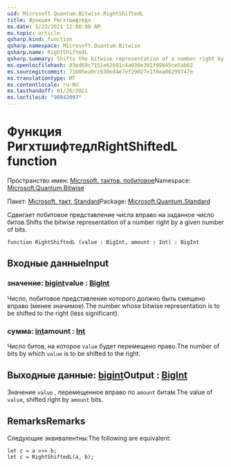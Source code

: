 ```yaml
---
uid: Microsoft.Quantum.Bitwise.RightShiftedL
title: Функция Ригхтшифтедл
ms.date: 1/23/2021 12:00:00 AM
ms.topic: article
qsharp.kind: function
qsharp.namespace: Microsoft.Quantum.Bitwise
qsharp.name: RightShiftedL
qsharp.summary: Shifts the bitwise representation of a number right by a given number of bits.
ms.openlocfilehash: 03ed69c7151e62b91c4a036e301f99b45ce5ab62
ms.sourcegitcommit: 71605ea9cc630e84e7ef29027e1f0ea06299747e
ms.translationtype: MT
ms.contentlocale: ru-RU
ms.lasthandoff: 01/26/2021
ms.locfileid: "98842097"
---
```

# <a name="rightshiftedl-function"></a><span data-ttu-id="ff6e2-102">Функция Ригхтшифтедл</span><span class="sxs-lookup"><span data-stu-id="ff6e2-102">RightShiftedL function</span></span>

<span data-ttu-id="ff6e2-103">Пространство имен: [Microsoft. тактов. побитовое](xref:Microsoft.Quantum.Bitwise)</span><span class="sxs-lookup"><span data-stu-id="ff6e2-103">Namespace: [Microsoft.Quantum.Bitwise](xref:Microsoft.Quantum.Bitwise)</span></span>

<span data-ttu-id="ff6e2-104">Пакет: [Microsoft. такт. Standard](https://nuget.org/packages/Microsoft.Quantum.Standard)</span><span class="sxs-lookup"><span data-stu-id="ff6e2-104">Package: [Microsoft.Quantum.Standard](https://nuget.org/packages/Microsoft.Quantum.Standard)</span></span>


<span data-ttu-id="ff6e2-105">Сдвигает побитовое представление числа вправо на заданное число битов.</span><span class="sxs-lookup"><span data-stu-id="ff6e2-105">Shifts the bitwise representation of a number right by a given number of bits.</span></span>

```qsharp
function RightShiftedL (value : BigInt, amount : Int) : BigInt
```


## <a name="input"></a><span data-ttu-id="ff6e2-106">Входные данные</span><span class="sxs-lookup"><span data-stu-id="ff6e2-106">Input</span></span>

### <a name="value--bigint"></a><span data-ttu-id="ff6e2-107">значение: [bigint](xref:microsoft.quantum.lang-ref.bigint)</span><span class="sxs-lookup"><span data-stu-id="ff6e2-107">value : [BigInt](xref:microsoft.quantum.lang-ref.bigint)</span></span>

<span data-ttu-id="ff6e2-108">Число, побитовое представление которого должно быть смещено вправо (менее значимое).</span><span class="sxs-lookup"><span data-stu-id="ff6e2-108">The number whose bitwise representation is to be shifted to the right (less significant).</span></span>


### <a name="amount--int"></a><span data-ttu-id="ff6e2-109">сумма: [int](xref:microsoft.quantum.lang-ref.int)</span><span class="sxs-lookup"><span data-stu-id="ff6e2-109">amount : [Int](xref:microsoft.quantum.lang-ref.int)</span></span>

<span data-ttu-id="ff6e2-110">Число битов, на которое `value` будет перемещено право.</span><span class="sxs-lookup"><span data-stu-id="ff6e2-110">The number of bits by which `value` is to be shifted to the right.</span></span>



## <a name="output--bigint"></a><span data-ttu-id="ff6e2-111">Выходные данные: [bigint](xref:microsoft.quantum.lang-ref.bigint)</span><span class="sxs-lookup"><span data-stu-id="ff6e2-111">Output : [BigInt](xref:microsoft.quantum.lang-ref.bigint)</span></span>

<span data-ttu-id="ff6e2-112">Значение `value` , перемещенное вправо по `amount` битам.</span><span class="sxs-lookup"><span data-stu-id="ff6e2-112">The value of `value`, shifted right by `amount` bits.</span></span>

## <a name="remarks"></a><span data-ttu-id="ff6e2-113">Remarks</span><span class="sxs-lookup"><span data-stu-id="ff6e2-113">Remarks</span></span>

<span data-ttu-id="ff6e2-114">Следующие эквивалентны:</span><span class="sxs-lookup"><span data-stu-id="ff6e2-114">The following are equivalent:</span></span>

```qsharp
let c = a >>> b;
let c = RightShiftedL(a, b);
```